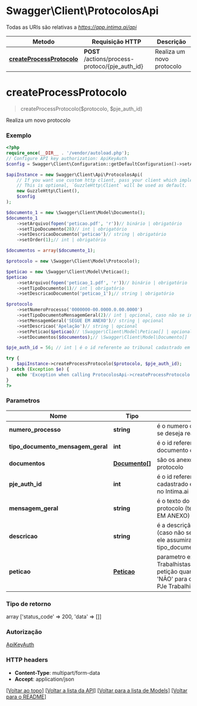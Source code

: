# Swagger\Client\ProtocolosApi

Todas as URIs são relativas a *https://app.intima.ai/api*

Metodo | Requisição HTTP | Descrição
------------- | ------------- | -------------
[**createProcessProtocolo**](ProtocolosApi.md#createprocessprotocolo) | **POST** /actions/process-protoco/{pje_auth_id} | Realiza um novo protocolo

# **createProcessProtocolo**
> createProcessProtocolo($protocolo, $pje_auth_id)

Realiza um novo protocolo

### Exemplo
```php
<?php
require_once(__DIR__ . '/vendor/autoload.php');
// Configure API key authorization: ApiKeyAuth
$config = Swagger\Client\Configuration::getDefaultConfiguration()->setApiKey('api_token', 'YOUR_API_KEY');

$apiInstance = new Swagger\Client\Api\ProtocolosApi(
    // If you want use custom http client, pass your client which implements `GuzzleHttp\ClientInterface`.
    // This is optional, `GuzzleHttp\Client` will be used as default.
    new GuzzleHttp\Client(),
    $config
);

$documento_1 = new \Swagger\Client\Model\Documento();
$documento_1
    ->setArquivo(fopen('peticao.pdf', 'r'))// binário | obrigatório
    ->setTipoDocumento(28)// int | obrigatório
    ->setDescricaoDocumento('peticao')// string | obrigatório
    ->setOrder(1);// int | obrigatório

$documentos = array($documento_1);

$protocolo = new \Swagger\Client\Model\Protocolo();

$peticao = new \Swagger\Client\Model\Peticao();
$peticao
    ->setArquivo(fopen('peticao_1.pdf', 'r'))// binário | obrigatório
    ->setTipoDocumento(1)// int | obrigatório
    ->setDescricaoDocumento('peticao_1');// string | obrigatório

$protocolo
    ->setNumeroProcesso('0000000-00.0000.0.00.0000')
    ->setTipoDocumentoMensagemGeral(2)// int | opcional, caso não se informe o campo 'peticao'
    ->setMensagemGeral('SEGUE EM ANEXO')// string | opcional
    ->setDescricao('Apelação')// string | opcional
    ->setPeticao($peticao)// \Swagger\Client\Model\Peticao[] | opcional
    ->setDocumentos($documentos);// \Swagger\Client\Model\Documento[] | opcional

$pje_auth_id = 56; // int | é o id referente ao tribunal cadastrado em "Tribunais ativos" no Intima.ai

try {
    $apiInstance->createProcessProtocolo($protocolo, $pje_auth_id);
} catch (Exception $e) {
    echo 'Exception when calling ProtocolosApi->createProcessProtocolo: ', $e->getMessage(), PHP_EOL;
}
?>
```

### Parametros

Nome | Tipo | Descrição | Notas
------------- | ------------- | ------------- | -------------
 **numero_processo** | **string**| é o numero do processo no qual se deseja realizar o protocolo | [obrigatório]
 **tipo_documento_mensagem_geral** | **int**| é o id referente ao tipo de documento da mensagem geral | [obrigatório]
 **documentos** | [**Documento[]**](../Model/Documento.md)| são os anexos relacionados ao protocolo | [opcional]
 **pje_auth_id** | **int**| é o id referente ao tribunal cadastrado em 'Tribunais ativos'; no Intima.ai | [obrigatório]
 **mensagem_geral** | **string**| é o texto do conteúdo do protocolo (texto padrão: SEGUE EM ANEXO) | [opcional]
 **descricao** | **string**| é a descrição da mensagem geral (caso não se informe este campo, ele assumira o valor do campo tipo_documento_mensagem_geral) | [opcional]
 **peticao** | [**Peticao**](../Model/Peticao.md) | parametro exclusivo para PJe's Trabalhistas (TRT's), representa a petição quando se seleciona 'NÃO' para o 'editor do sistema' do PJe Trabalhista | [opcional] 

### Tipo de retorno

array ['status_code' => 200, 'data' => []]

### Autorização

[ApiKeyAuth](../../README.md#ApiKeyAuth)

### HTTP headers

 - **Content-Type**: multipart/form-data
 - **Accept**: application/json

[[Voltar ao topo]](#) [[Voltar a lista da API]](../../README.md#documentation-for-api-endpoints) [[Voltar para a lista de Models]](../../README.md#documentation-for-models) [[Voltar para o README]](../../README.md)

